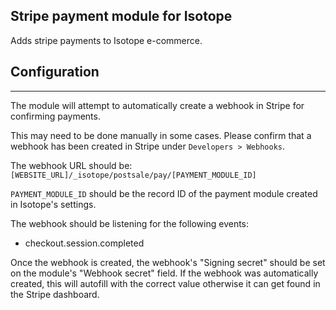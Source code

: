 Stripe payment module for Isotope
-----------------------------
Adds stripe payments to Isotope e-commerce.

Configuration
-------------
-------------
The module will attempt to automatically create a webhook in Stripe for confirming payments.

This may need to be done manually in some cases. Please confirm that a webhook has been created
in Stripe under `Developers > Webhooks`.

The webhook URL should be:
`[WEBSITE_URL]/_isotope/postsale/pay/[PAYMENT_MODULE_ID]`

`PAYMENT_MODULE_ID` should be the record ID of the payment module created in Isotope's settings.

The webhook should be listening for the following events:
- checkout.session.completed

Once the webhook is created, the webhook's "Signing secret" should be set on the module's "Webhook secret" field.
If the webhook was automatically created, this will autofill with the correct value otherwise it can get found in the
Stripe dashboard.
